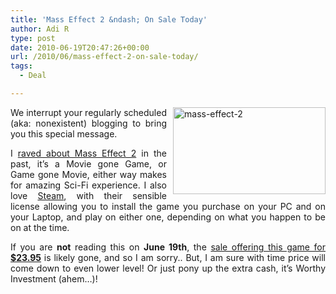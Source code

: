 ```yaml
---
title: 'Mass Effect 2 &ndash; On Sale Today'
author: Adi R
type: post
date: 2010-06-19T20:47:26+00:00
url: /2010/06/mass-effect-2-on-sale-today/
tags:
  - Deal

---
```

<p align="justify">
  <a href="http://masseffect.bioware.com/"><img style="border-bottom: 0px; border-left: 0px; margin: 0px 0px 0px 10px; display: inline; border-top: 0px; border-right: 0px" title="mass-effect-2" border="0" alt="mass-effect-2" align="right" src="https://i0.wp.com/www.adir1.com/uploads/2010/06/masseffect2.jpg?resize=244%2C139" width="244" height="139" data-recalc-dims="1" /></a>We interrupt your regularly scheduled (aka: nonexistent) blogging to bring you this special message.
</p>

<p align="justify">
  I <a href="http://www.adir1.com/2009/12/mass-effect-2-is-coming-amazing/" target="_blank">raved about Mass Effect 2</a> in the past, it’s a Movie gone Game, or Game gone Movie, either way makes for amazing Sci-Fi experience. I also love <a href="http://store.steampowered.com/" target="_blank">Steam</a>, with their sensible license allowing you to install the game you purchase on your PC and on your Laptop, and play on either one, depending on what you happen to be on at the time.
</p>

<p align="justify">
  If you are <strong>not</strong> reading this on <strong>June 19th</strong>, the <a href="http://store.steampowered.com/app/24980/" target="_blank">sale offering this game for <strong>$23.95</strong></a> is likely gone, and so I am sorry.. But, I am sure with time price will come down to even lower level! Or just pony up the extra cash, it’s Worthy Investment (ahem…)!
</p>
